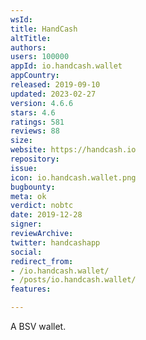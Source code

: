 ```yaml
---
wsId: 
title: HandCash
altTitle: 
authors: 
users: 100000
appId: io.handcash.wallet
appCountry: 
released: 2019-09-10
updated: 2023-02-27
version: 4.6.6
stars: 4.6
ratings: 581
reviews: 88
size: 
website: https://handcash.io
repository: 
issue: 
icon: io.handcash.wallet.png
bugbounty: 
meta: ok
verdict: nobtc
date: 2019-12-28
signer: 
reviewArchive: 
twitter: handcashapp
social: 
redirect_from:
- /io.handcash.wallet/
- /posts/io.handcash.wallet/
features: 

---
```


A BSV wallet.
